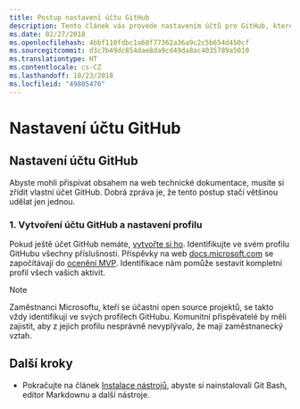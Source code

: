 ```yaml
---
title: Postup nastavení účtu GitHub
description: Tento článek vás provede nastavením účtů pro GitHub, které jsou potřeba, abyste mohli přispívat obsahem na web docs.microsoft.com.
ms.date: 02/27/2018
ms.openlocfilehash: 4bbf110fdbc1a60f77362a36a9c2c5b654d450cf
ms.sourcegitcommit: d3c7b49dc854dae8da9cd49da8ac4035789a5010
ms.translationtype: HT
ms.contentlocale: cs-CZ
ms.lasthandoff: 10/23/2018
ms.locfileid: "49805476"
---
```

# <a name="github-account-setup"></a>Nastavení účtu GitHub

## <a name="set-up-your-github-account"></a>Nastavení účtu GitHub

Abyste mohli přispívat obsahem na web technické dokumentace, musíte si zřídit vlastní účet GitHub. Dobrá zpráva je, že tento postup stačí většinou udělat jen jednou.

### <a name="1-create-a-github-account-and-set-up-your-profile"></a>1. Vytvoření účtu GitHub a nastavení profilu

Pokud ještě účet GitHub nemáte, [vytvořte si ho](https://github.com/join). Identifikujte ve svém profilu GitHubu všechny příslušnosti. Příspěvky na web [docs.microsoft.com](https://docs.microsoft.com) se započítávají do [ocenění MVP](https://mvp.microsoft.com). Identifikace nám pomůže sestavit kompletní profil všech vašich aktivit.

>[!NOTE]
> Zaměstnanci Microsoftu, kteří se účastní open source projektů, se takto vždy identifikují ve svých profilech GitHubu. Komunitní přispěvatelé by měli zajistit, aby z jejich profilu nesprávně nevyplývalo, že mají zaměstnanecký vztah.

## <a name="next-steps"></a>Další kroky

* Pokračujte na článek [Instalace nástrojů](get-started-setup-tools.md), abyste si nainstalovali Git Bash, editor Markdownu a další nástroje.
